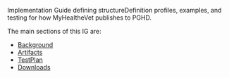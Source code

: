 
Implementation Guide defining structureDefinition profiles, examples, and testing for how MyHealtheVet publishes to PGHD.

The main sections of this IG are:

- [Background](background.html)
- [Artifacts](artifacts.html)
- [TestPlan](testplan.html)
- [Downloads](downloads.html)
